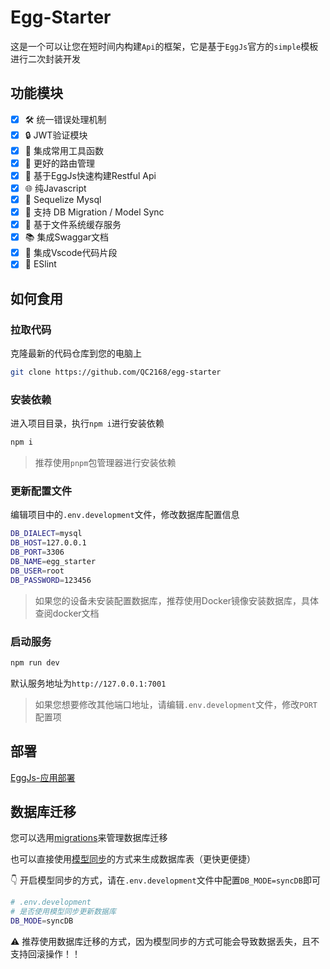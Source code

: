 # Egg-Starter

这是一个可以让您在短时间内构建`Api`的框架，它是基于`EggJs`官方的`simple`模板进行二次封装开发

## 功能模块

- [x] 🛠️ 统一错误处理机制
- [x] 🔒 JWT验证模块
- [x] 🧰 集成常用工具函数
- [x] 🔄 更好的路由管理
- [x] 🚀 基于EggJs快速构建Restful Api
- [x] 🌐 纯Javascript
- [x] 🐳 Sequelize Mysql
- [x] 🚀 支持 DB Migration / Model Sync
- [x] 📂 基于文件系统缓存服务
- [x] 📚 集成Swaggar文档
- [x] 🦄 集成Vscode代码片段
- [x] 🔧 ESlint

## 如何食用

### 拉取代码

克隆最新的代码仓库到您的电脑上

```bash
git clone https://github.com/QC2168/egg-starter
```

### 安装依赖

进入项目目录，执行`npm i`进行安装依赖

```bash
npm i
```

> 推荐使用`pnpm`包管理器进行安装依赖

### 更新配置文件

编辑项目中的`.env.development`文件，修改数据库配置信息

```bash
DB_DIALECT=mysql
DB_HOST=127.0.0.1
DB_PORT=3306
DB_NAME=egg_starter
DB_USER=root
DB_PASSWORD=123456
```
> 如果您的设备未安装配置数据库，推荐使用Docker镜像安装数据库，具体查阅docker文档

### 启动服务

```bash
npm run dev
```

默认服务地址为`http://127.0.0.1:7001`

> 如果您想要修改其他端口地址，请编辑`.env.development`文件，修改`PORT`配置项

## 部署

[EggJs-应用部署](https://www.eggjs.org/zh-CN/core/deployment)

## 数据库迁移

您可以选用[migrations](https://sequelize.org/docs/v6/other-topics/migrations/)来管理数据库迁移

也可以直接使用[模型同步](https://sequelize.org/docs/v6/core-concepts/model-basics/#model-synchronization)的方式来生成数据库表（更快更便捷）

👇 开启模型同步的方式，请在`.env.development`文件中配置`DB_MODE=syncDB`即可

```bash
# .env.development
# 是否使用模型同步更新数据库
DB_MODE=syncDB
```

⚠️ 推荐使用数据库迁移的方式，因为模型同步的方式可能会导致数据丢失，且不支持回滚操作！！
